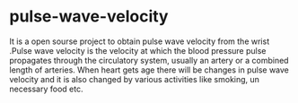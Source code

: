 # pulse-wave-velocity
It is a open sourse project to obtain pulse wave velocity from the wrist .Pulse wave velocity is the velocity at which the blood pressure pulse propagates through the circulatory system, usually an artery or a combined length of arteries. When heart gets age there will be changes in pulse wave velocity and it is also changed by various activities like smoking, un necessary food etc.
